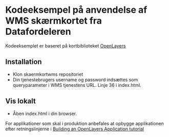 # Kodeeksempel på anvendelse af WMS skærmkortet fra Datafordeleren

Kodeeksemplet er baseret på kortbiblioteket [OpenLayers](https://openlayers.org/)

## Installation

* Klon skaermkortwms repositoriet
* Din tjenestebrugers username og password indsættes som queryparameter i WMS tjenestens URL. Linje 36 i index.html.

## Vis lokalt

* Åben index.html i din browser.

For applikationer som skal i produktion anbefales at opbygge applikationen efter retningslinjerne i [Building an OpenLayers Application tutorial](https://openlayers.org/en/latest/doc/tutorials/bundle.html)

